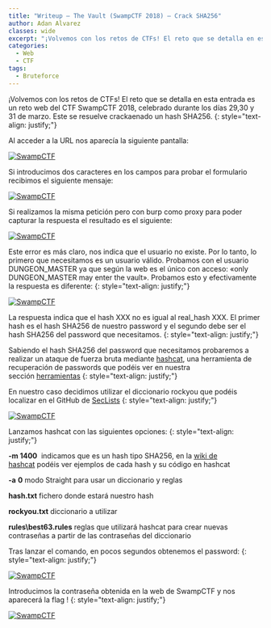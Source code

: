 ```yaml
---
title: "Writeup – The Vault (SwampCTF 2018) – Crack SHA256"
author: Adan Alvarez
classes: wide
excerpt: "¡Volvemos con los retos de CTFs! El reto que se detalla en esta entrada es un reto web del CTF SwampCTF 2018, celebrado durante los días 29,30 y 31 de marzo. Este se resuelve crackaenado un hash SHA256."
categories:
  - Web
  - CTF
tags:
  - Bruteforce
---
```

¡Volvemos con los retos de CTFs! El reto que se detalla en esta entrada es un reto web del CTF SwampCTF 2018, celebrado durante los días 29,30 y 31 de marzo. Este se resuelve crackaenado un hash SHA256.
{: style="text-align: justify;"}

Al acceder a la URL nos aparecía la siguiente pantalla:

[![SwampCTF ](https://donttouchmynet.github.io/assets/images/old/web-300x242.png "SwampCTF ")](https://donttouchmynet.github.io/assets/images/old/web.png)

Si introducimos dos caracteres en los campos para probar el formulario recibimos el siguiente mensaje:

[![SwampCTF ](https://donttouchmynet.github.io/assets/images/old/invalid-300x85.png "SwampCTF ")](https://donttouchmynet.github.io/assets/images/old/invalid.png)

Si realizamos la misma petición pero con burp como proxy para poder capturar la respuesta el resultado es el siguiente:

[![SwampCTF ](https://donttouchmynet.github.io/assets/images/old/erroruser-300x132.png "SwampCTF ")](https://donttouchmynet.github.io/assets/images/old/erroruser.png)

Este error es más claro, nos indica que el usuario no existe. Por lo tanto, lo primero que necesitamos es un usuario válido. Probamos con el usuario DUNGEON_MASTER ya que según la web es el único con acceso: «only DUNGEON_MASTER may enter the vault». Probamos esto y efectivamente la respuesta es diferente:
{: style="text-align: justify;"}

[![SwampCTF ](https://donttouchmynet.github.io/assets/images/old/hashsha256web-300x131.png "SwampCTF ")](https://donttouchmynet.github.io/assets/images/old/hashsha256web.png)

La respuesta indica que el hash XXX no es igual al real_hash XXX. El primer hash es el hash SHA256 de nuestro password y el segundo debe ser el hash SHA256 del password que necesitamos.
{: style="text-align: justify;"}

Sabiendo el hash SHA256 del password que necesitamos probaremos a realizar un ataque de fuerza bruta mediante [hashcat](https://hashcat.net/hashcat/), una herramienta de recuperación de passwords que podéis ver en nuestra sección [herramientas](https://donttouchmynet.github.io/categories/#herramientas/)
{: style="text-align: justify;"}

En nuestro caso decidimos utilizar el diccionario rockyou que podéis localizar en el GitHub de [SecLists](https://github.com/danielmiessler/SecLists)
{: style="text-align: justify;"}

[![SwampCTF ](https://donttouchmynet.github.io/assets/images/old/hashcat-300x11.png "SwampCTF ")](https://donttouchmynet.github.io/assets/images/old/hashcat.png)

Lanzamos hashcat con las siguientes opciones:
{: style="text-align: justify;"}

**-m 1400**  indicamos que es un hash tipo SHA256, en la [wiki de hashcat](https://hashcat.net/wiki/doku.php?id=example_hashes) podéis ver ejemplos de cada hash y su código en hashcat

**-a** **0** modo Straight para usar un diccionario y reglas

**hash.txt** fichero donde estará nuestro hash

**rockyou.txt** diccionario a utilizar

**rules\best63.rules** reglas que utilizará hashcat para crear nuevas contraseñas a partir de las contraseñas del diccionario

Tras lanzar el comando, en pocos segundos obtenemos el password:
{: style="text-align: justify;"}

[![SwampCTF ](https://donttouchmynet.github.io/assets/images/old/hash-300x18.png "SwampCTF ")](https://donttouchmynet.github.io/assets/images/old/hash.png)

Introducimos la contraseña obtenida en la web de SwampCTF y nos aparecerá la flag !
{: style="text-align: justify;"}

[![SwampCTF ](https://donttouchmynet.github.io/assets/images/old/fflag-300x87.png "SwampCTF ")](https://donttouchmynet.github.io/assets/images/old/fflag.png)